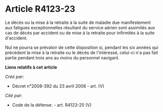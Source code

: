 # Article R4123-23

Le décès ou la mise à la retraite à la suite de maladie due manifestement aux fatigues exceptionnelles résultant du service
aérien sont assimilés aux cas de décès par accident ou de mise à la retraite pour infirmités à la suite d'accident.

Nul ne pourra se prévaloir de cette disposition si, pendant les six années qui précèdent la mise à la retraite ou le décès de
l'intéressé, celui-ci n'a pas fait partie pendant trois ans au moins du personnel navigant.

**Liens relatifs à cet article**

_Créé par_:

  - Décret n°2008-392 du 23 avril 2008 - art. (V)

_Cité par_:

  - Code de la défense. - art. R4123-25 (V)
